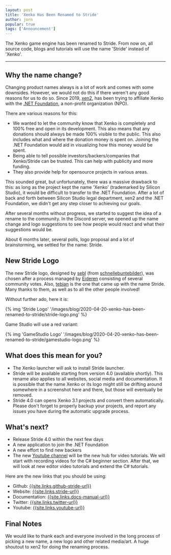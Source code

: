```yaml
---
layout: post
title: 'Xenko Has Been Renamed to Stride'
author: jorn
popular: true
tags: ['Announcement']
---
```


The Xenko game engine has been renamed to Stride. From now on, all source code, blogs and tutorials will use the name 'Stride' instead of 'Xenko'.

---

## Why the name change?

Changing product names always is a lot of work and comes with some downsides. However, we would not do this if there weren't any good reasons for us to do so. Since 2019, [xen2](https://github.com/xen2), has been trying to affiliate Xenko with the [.NET Foundation](https://dotnetfoundation.org/), a non-profit organization (NPO).

There are various reasons for this:

- We wanted to let the community know that Xenko is completely and 100% free and open in its development. This also means that any donations should always be made 100% visible to the public. This also includes what and where the donation money is spent on. Joining the .NET Foundation would aid in visualizing how this money would be spent.
- Being able to tell possible investors/backers/companies that Xenko/Stride can be trusted. This can help with publicity and more funding.
- They also provide help for opensource projects in various areas.

This sounded great, but unfortunately, there was a massive drawback to this: as long as the project kept the name 'Xenko' (trademarked by Silicon Studio), it would be difficult to transfer to the .NET Foundation. After a lot of back and forth between Silicon Studio legal department, xen2 and the .NET Foundation, we didn't get any step closer to achieving our goals.

After several months without progress, we started to suggest the idea of a rename to the community. In the Discord server, we opened up the name change and logo suggestions to see how people would react and what their suggestions would be.

About 6 months later, several polls, logo proposal and a lot of brainstorming, we settled for the name: Stride.

## New Stride Logo

The new Stride logo, designed by [sebl](https://github.com/sebllll) (from [schnellebuntebilder](https://schnellebuntebilder.de/)), was chosen after a process managed by [Eideren](https://github.com/Eideren) consisting of several community votes. Also, [tebjan](https://twitter.com/tebjan?lang=en) is the one that came up with the name Stride. Many thanks to them, as well as to all the other people involved!

Without further ado, here it is:

{% img 'Stride Logo' '/images/blog/2020-04-20-xenko-has-been-renamed-to-stride/stride-logo.png' %}

Game Studio will use a red variant:

{% img 'GameStudio Logo' '/images/blog/2020-04-20-xenko-has-been-renamed-to-stride/gamestudio-logo.png' %}

## What does this mean for you?

- The Xenko launcher will ask to install Stride launcher.
- Stride will be available starting from version 4.0 (available shortly). This rename also applies to all websites, social media and documentation. It is possible that the name Xenko or its logo might still be drifting around somewhere in a screenshot here and there, but those will eventually be removed. 
- Stride 4.0 can opens Xenko 3.1 projects and convert them automatically. Please don't forget to properly backup your projects, and report any issues you have during the automatic upgrade process.

## What's next?

- Release Stride 4.0 within the next few days
- A new application to join the .NET Foundation
- A new effort to find new backers
- The new [Youtube channel](https://www.youtube.com/c/Stride3d) will be the new hub for video tutorials. We will start with recording videos for the C# beginner section. After that, we will look at new editor video tutorials and extend the C# tutorials.

Here are the new links that you should be using:

- Github: [{{site.links.github-stride-url}}]({{site.links.github-stride-url}})
- Website: [{{site.links.stride-url}}]({{site.links.stride-url}})
- Documentation: [{{site.links.docs-manual-url}}]({{site.links.docs-manual-url}})
- Twitter: [{{site.links.twitter-url}}]({{site.links.twitter-url}})
- Youtube: [{{site.links.youtube-url}}]({{site.links.youtube-url}})

## Final Notes

We would like to thank each and everyone involved in the long process of picking a new name, a new logo and other related media/art. A huge shoutout to xen2 for doing the renaming process.
